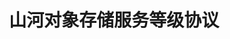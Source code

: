 ---
title: "山河对象存储服务等级协议"
linkTitle: "山河对象存储服务等级协议"
weight: 2
collapsible: true
type: "product"


Section2:
  title: 山河对象存储服务等级协议
  children:
    - title: 山河对象存储服务等级协议
      content: 
      url: "/terms/object/intro/intro"

---